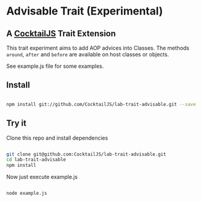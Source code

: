 # Advisable Trait (Experimental)
## A [CocktailJS](http://cocktailjs.github.io) Trait Extension

This trait experiment aims to add AOP advices into Classes.
The methods `around`, `after` and `before` are available on host classes or objects.

See example.js file for some examples.

## Install

````bash

npm install git://github.com/CocktailJS/lab-trait-advisable.git --save

````

## Try it

Clone this repo and install dependencies

````bash

git clone git@github.com:CocktailJS/lab-trait-advisable.git 
cd lab-trait-advisable
npm install

````

Now just execute example.js

````bash

node example.js

````